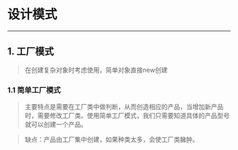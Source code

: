 # 设计模式
---

## 1. 工厂模式
> 在创建复杂对象时考虑使用，简单对象直接new创建

### 1.1 简单工厂模式
> 主要特点是需要在工厂类中做判断，从而创造相应的产品，当增加新产品时，需要修改工厂类。使用简单工厂模式，我们只需要知道具体的产品型号就可以创建一个产品。

> 缺点：产品由工厂集中创建，如果种类太多，会使工厂类臃肿。